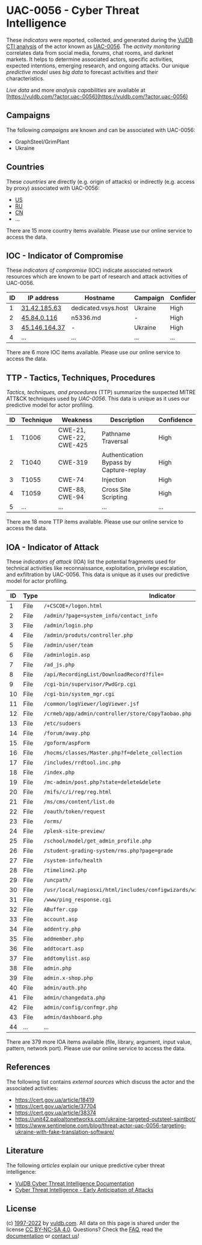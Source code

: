# UAC-0056 - Cyber Threat Intelligence

These _indicators_ were reported, collected, and generated during the [VulDB CTI analysis](https://vuldb.com/?kb.cti) of the actor known as [UAC-0056](https://vuldb.com/?actor.uac-0056). The _activity monitoring_ correlates data from social media, forums, chat rooms, and darknet markets. It helps to determine associated actors, specific activities, expected intentions, emerging research, and ongoing attacks. Our unique _predictive model_ uses _big data_ to forecast activities and their characteristics.

_Live data_ and more _analysis capabilities_ are available at [https://vuldb.com/?actor.uac-0056](https://vuldb.com/?actor.uac-0056)

## Campaigns

The following _campaigns_ are known and can be associated with UAC-0056:

* GraphSteel/GrimPlant
* Ukraine

## Countries

These _countries_ are directly (e.g. origin of attacks) or indirectly (e.g. access by proxy) associated with UAC-0056:

* [US](https://vuldb.com/?country.us)
* [RU](https://vuldb.com/?country.ru)
* [CN](https://vuldb.com/?country.cn)
* ...

There are 15 more country items available. Please use our online service to access the data.

## IOC - Indicator of Compromise

These _indicators of compromise_ (IOC) indicate associated network resources which are known to be part of research and attack activities of UAC-0056.

ID | IP address | Hostname | Campaign | Confidence
-- | ---------- | -------- | -------- | ----------
1 | [31.42.185.63](https://vuldb.com/?ip.31.42.185.63) | dedicated.vsys.host | Ukraine | High
2 | [45.84.0.116](https://vuldb.com/?ip.45.84.0.116) | n5336.md | - | High
3 | [45.146.164.37](https://vuldb.com/?ip.45.146.164.37) | - | Ukraine | High
4 | ... | ... | ... | ...

There are 6 more IOC items available. Please use our online service to access the data.

## TTP - Tactics, Techniques, Procedures

_Tactics, techniques, and procedures_ (TTP) summarize the suspected MITRE ATT&CK techniques used by _UAC-0056_. This data is unique as it uses our predictive model for actor profiling.

ID | Technique | Weakness | Description | Confidence
-- | --------- | -------- | ----------- | ----------
1 | T1006 | CWE-21, CWE-22, CWE-425 | Pathname Traversal | High
2 | T1040 | CWE-319 | Authentication Bypass by Capture-replay | High
3 | T1055 | CWE-74 | Injection | High
4 | T1059 | CWE-88, CWE-94 | Cross Site Scripting | High
5 | ... | ... | ... | ...

There are 18 more TTP items available. Please use our online service to access the data.

## IOA - Indicator of Attack

These _indicators of attack_ (IOA) list the potential fragments used for technical activities like reconnaissance, exploitation, privilege escalation, and exfiltration by UAC-0056. This data is unique as it uses our predictive model for actor profiling.

ID | Type | Indicator | Confidence
-- | ---- | --------- | ----------
1 | File | `/+CSCOE+/logon.html` | High
2 | File | `/admin/?page=system_info/contact_info` | High
3 | File | `/admin/login.php` | High
4 | File | `/admin/produts/controller.php` | High
5 | File | `/admin/user/team` | High
6 | File | `/adminlogin.asp` | High
7 | File | `/ad_js.php` | Medium
8 | File | `/api/RecordingList/DownloadRecord?file=` | High
9 | File | `/cgi-bin/supervisor/PwdGrp.cgi` | High
10 | File | `/cgi-bin/system_mgr.cgi` | High
11 | File | `/common/logViewer/logViewer.jsf` | High
12 | File | `/crmeb/app/admin/controller/store/CopyTaobao.php` | High
13 | File | `/etc/sudoers` | Medium
14 | File | `/forum/away.php` | High
15 | File | `/goform/aspForm` | High
16 | File | `/hocms/classes/Master.php?f=delete_collection` | High
17 | File | `/includes/rrdtool.inc.php` | High
18 | File | `/index.php` | Medium
19 | File | `/mc-admin/post.php?state=delete&delete` | High
20 | File | `/mifs/c/i/reg/reg.html` | High
21 | File | `/ms/cms/content/list.do` | High
22 | File | `/oauth/token/request` | High
23 | File | `/orms/` | Low
24 | File | `/plesk-site-preview/` | High
25 | File | `/school/model/get_admin_profile.php` | High
26 | File | `/student-grading-system/rms.php?page=grade` | High
27 | File | `/system-info/health` | High
28 | File | `/timeline2.php` | High
29 | File | `/uncpath/` | Medium
30 | File | `/usr/local/nagiosxi/html/includes/configwizards/windowswmi/windowswmi.inc.php` | High
31 | File | `/www/ping_response.cgi` | High
32 | File | `ABuffer.cpp` | Medium
33 | File | `account.asp` | Medium
34 | File | `addentry.php` | Medium
35 | File | `addmember.php` | High
36 | File | `addtocart.asp` | High
37 | File | `addtomylist.asp` | High
38 | File | `admin.php` | Medium
39 | File | `admin.x-shop.php` | High
40 | File | `admin/auth.php` | High
41 | File | `admin/changedata.php` | High
42 | File | `admin/config/confmgr.php` | High
43 | File | `admin/dashboard.php` | High
44 | ... | ... | ...

There are 379 more IOA items available (file, library, argument, input value, pattern, network port). Please use our online service to access the data.

## References

The following list contains _external sources_ which discuss the actor and the associated activities:

* https://cert.gov.ua/article/18419
* https://cert.gov.ua/article/37704
* https://cert.gov.ua/article/38374
* https://unit42.paloaltonetworks.com/ukraine-targeted-outsteel-saintbot/
* https://www.sentinelone.com/blog/threat-actor-uac-0056-targeting-ukraine-with-fake-translation-software/

## Literature

The following _articles_ explain our unique predictive cyber threat intelligence:

* [VulDB Cyber Threat Intelligence Documentation](https://vuldb.com/?kb.cti)
* [Cyber Threat Intelligence - Early Anticipation of Attacks](https://www.scip.ch/en/?labs.20201022)

## License

(c) [1997-2022](https://vuldb.com/?kb.changelog) by [vuldb.com](https://vuldb.com/?kb.about). All data on this page is shared under the license [CC BY-NC-SA 4.0](https://creativecommons.org/licenses/by-nc-sa/4.0/). Questions? Check the [FAQ](https://vuldb.com/?kb.faq), read the [documentation](https://vuldb.com/?kb) or [contact us](https://vuldb.com/?contact)!
